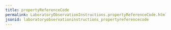 ```yaml
---
title: propertyReferenceCode
permalink: LaboratoryObservationInstructions.propertyReferenceCode.html
jsonid: laboratoryobservationinstructions_propertyreferencecode
---
```

